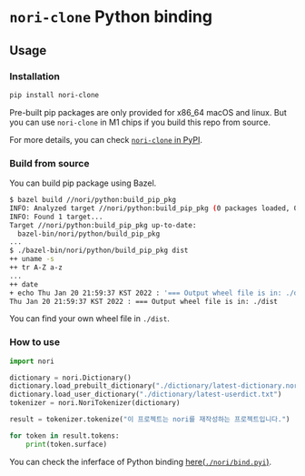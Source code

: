 # `nori-clone` Python binding

## Usage

### Installation

```sh
pip install nori-clone
```

Pre-built pip packages are only provided for x86_64 macOS and linux.
But you can use `nori-clone` in M1 chips if you build this repo from source.

For more details, you can check [`nori-clone` in PyPI](https://pypi.org/project/nori-clone).

### Build from source

You can build pip package using Bazel.

```sh
$ bazel build //nori/python:build_pip_pkg
INFO: Analyzed target //nori/python:build_pip_pkg (0 packages loaded, 0 targets configured).
INFO: Found 1 target...
Target //nori/python:build_pip_pkg up-to-date:
  bazel-bin/nori/python/build_pip_pkg
...
$ ./bazel-bin/nori/python/build_pip_pkg dist
++ uname -s
++ tr A-Z a-z
...
++ date
+ echo Thu Jan 20 21:59:37 KST 2022 : '=== Output wheel file is in: ./dist'
Thu Jan 20 21:59:37 KST 2022 : === Output wheel file is in: ./dist
```

You can find your own wheel file in `./dist`.

### How to use

```python
import nori

dictionary = nori.Dictionary()
dictionary.load_prebuilt_dictionary("./dictionary/latest-dictionary.nori")
dictionary.load_user_dictionary("./dictionary/latest-userdict.txt")
tokenizer = nori.NoriTokenizer(dictionary)

result = tokenizer.tokenize("이 프로젝트는 nori를 재작성하는 프로젝트입니다.")

for token in result.tokens:
    print(token.surface)
```

You can check the inferface of Python binding [here(`./nori/bind.pyi`)](./nori/bind.pyi).

<!-- TODO(jeongukjae): add description -->
